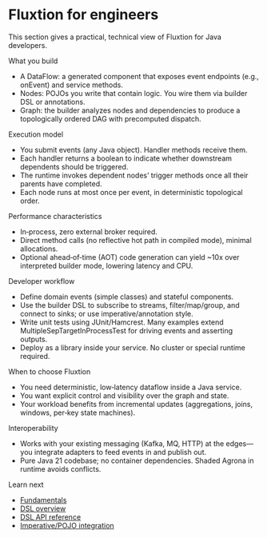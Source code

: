# Fluxtion for engineers

This section gives a practical, technical view of Fluxtion for Java developers.

What you build

- A DataFlow: a generated component that exposes event endpoints (e.g., onEvent) and service methods.
- Nodes: POJOs you write that contain logic. You wire them via builder DSL or annotations.
- Graph: the builder analyzes nodes and dependencies to produce a topologically ordered DAG with precomputed dispatch.

Execution model

- You submit events (any Java object). Handler methods receive them.
- Each handler returns a boolean to indicate whether downstream dependents should be triggered.
- The runtime invokes dependent nodes’ trigger methods once all their parents have completed.
- Each node runs at most once per event, in deterministic topological order.

Performance characteristics

- In‑process, zero external broker required.
- Direct method calls (no reflective hot path in compiled mode), minimal allocations.
- Optional ahead‑of‑time (AOT) code generation can yield ~10x over interpreted builder mode, lowering latency and CPU.

Developer workflow

- Define domain events (simple classes) and stateful components.
- Use the builder DSL to subscribe to streams, filter/map/group, and connect to sinks; or use imperative/annotation
  style.
- Write unit tests using JUnit/Hamcrest. Many examples extend MultipleSepTargetInProcessTest for driving events and
  asserting outputs.
- Deploy as a library inside your service. No cluster or special runtime required.

When to choose Fluxtion

- You need deterministic, low‑latency dataflow inside a Java service.
- You want explicit control and visibility over the graph and state.
- Your workload benefits from incremental updates (aggregations, joins, windows, per‑key state machines).

Interoperability

- Works with your existing messaging (Kafka, MQ, HTTP) at the edges—you integrate adapters to feed events in and publish
  out.
- Pure Java 21 codebase; no container dependencies. Shaded Agrona in runtime avoids conflicts.

Learn next

- [Fundamentals](home/dataflow-fundamentals.md)
- [DSL overview](reference/functional/overview-functional.md)
- [DSL API reference](reference/functional/dataflow-functional-dsl.md)
- [Imperative/POJO integration](reference/imperative/agent_integration.md)

